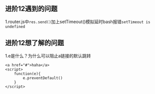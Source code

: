 ## 进阶12遇到的问题

1.router.js中`res.send()`加上setTimeout()模拟延时bash报错`setTimeout is undefined`


## 进阶12想了解的问题
1.e是什么？为什么可以阻止a链接的默认跳转
```
<a href="#">haha</a>
<script>
    function(e){
        e.preventDefault()
    }
</script>

```